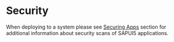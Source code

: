 <!-- loio8a147c6dd06b42a7a0fd8cb0bb824028 -->

# Security

When deploying to a system please see [Securing Apps](https://ui5.sap.com/sdk/#/topic/91f3d8706f4d1014b6dd926db0e91070) section for additional information about security scans of SAPUI5 applications.

